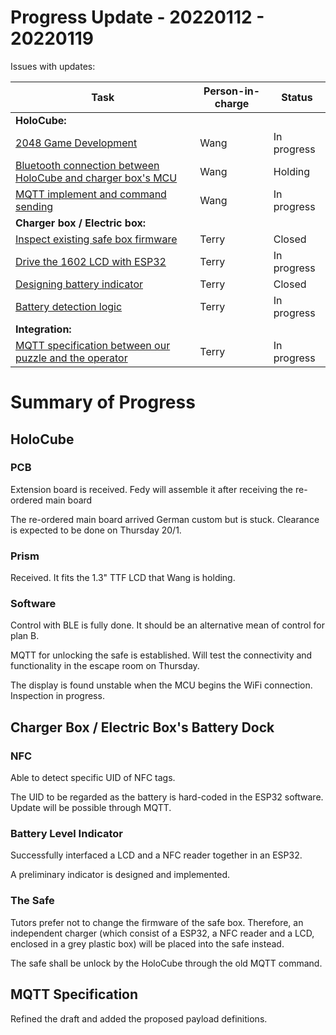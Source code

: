 # Progress Update - 20220112 - 20220119

Issues with updates:

| Task                                                         | Person-in-charge | Status      |
| ------------------------------------------------------------ | ---------------- | ----------- |
| **HoloCube:**                                                |                  |             |
| [2048 Game Development](https://github.com/ubilab-ws21/puzzle-5/issues/28) | Wang             | In progress |
| [Bluetooth connection between HoloCube and charger box's MCU](https://github.com/ubilab-ws21/puzzle-5/issues/29) | Wang             | Holding     |
| [MQTT implement  and command sending](https://github.com/ubilab-ws21/puzzle-5/issues/42) | Wang             | In progress |
| **Charger box / Electric box:**                              |                  |             |
| [Inspect existing safe box firmware](https://github.com/ubilab-ws21/puzzle-5/issues/15) | Terry            | Closed      |
| [Drive the 1602 LCD with ESP32](https://github.com/ubilab-ws21/puzzle-5/issues/33) | Terry            | In progress |
| [Designing battery indicator](https://github.com/ubilab-ws21/puzzle-5/issues/16) | Terry            | Closed      |
| [Battery detection logic](https://github.com/ubilab-ws21/puzzle-5/issues/35) | Terry            | In progress |
| **Integration:**                                             |                  |             |
| [MQTT specification between our puzzle and the operator](https://github.com/ubilab-ws21/puzzle-5/issues/30) | Terry            | In progress |

# Summary of Progress

## HoloCube

### PCB

Extension board is received. Fedy will assemble it after receiving the re-ordered main board

The re-ordered main board arrived German custom but is stuck. Clearance is expected to be done on Thursday 20/1.

### Prism

Received. It fits the 1.3" TTF LCD that Wang is holding.

### Software

Control with BLE is fully done. It should be an alternative mean of control for plan B.

MQTT for unlocking the safe is established. Will test the connectivity and functionality in the escape room on Thursday.

The display is found unstable when the MCU begins the WiFi connection. Inspection in progress.

## Charger Box / Electric Box's Battery Dock

### NFC

Able to detect specific UID of NFC tags.

The UID to be regarded as the battery is hard-coded in the ESP32 software. Update will be possible through MQTT.

### Battery Level Indicator

Successfully interfaced a LCD and a NFC reader together in an ESP32.

A preliminary indicator is designed and implemented.

### The Safe

Tutors prefer not to change the firmware of the safe box. Therefore, an independent charger (which consist of a ESP32, a NFC reader and a LCD, enclosed in a grey plastic box) will be placed into the safe instead.

The safe shall be unlock by the HoloCube through the old MQTT command.

## MQTT Specification

Refined the draft and added the proposed payload definitions.
